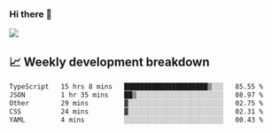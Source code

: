 ### Hi there 👋
<img align="center" src="https://github-readme-stats.vercel.app/api?username=Tumao727&show_icons=true&hide_title=true&theme=dracula" />


## 📈 Weekly development breakdown
<!--START_SECTION:waka-->

```txt
TypeScript   15 hrs 8 mins   █████████████████████▒░░░   85.55 %
JSON         1 hr 35 mins    ██▒░░░░░░░░░░░░░░░░░░░░░░   08.97 %
Other        29 mins         ▓░░░░░░░░░░░░░░░░░░░░░░░░   02.75 %
CSS          24 mins         ▓░░░░░░░░░░░░░░░░░░░░░░░░   02.31 %
YAML         4 mins          ░░░░░░░░░░░░░░░░░░░░░░░░░   00.43 %
```

<!--END_SECTION:waka-->